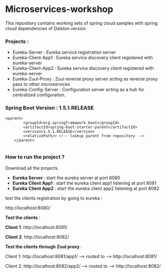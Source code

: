 # Microservices-workshop
This repository contains working sets of spring cloud samples with spring cloud dependencies of Dalston version

### Projects :

* Eureka-Server : Eureka service registration server 
* Eureka-Client-App1 : Eureka service discovery client registered with eureka-server
* Eureka-Client-App2 : Eureka service discovery client registered with eureka-server
* Eureka-Zuul-Proxy : Zuul reverse proxy server acting as reverse proxy pass to other microservices
* Eureka-Config-Server : Configuration server acting as a hub for centralized configuration.




### Spring Boot Version : 1.5.1.RELEASE

```
<parent>
		<groupId>org.springframework.boot</groupId>
		<artifactId>spring-boot-starter-parent</artifactId>
		<version>1.5.1.RELEASE</version>
		<relativePath/> <!-- lookup parent from repository -->
	</parent>
  
  ```

### How to run the project ? 

Download all the projects. 

* <b>Eureka Server </b> : start the eureka server at port 8080
* <b> Eureka Client App1 </b> : start the eureka client app1 listening at port 8081
* <b> Eureka Client App2 </b> : start the eureka client app2 listening at port 8082

test the clients registration by going to eureka :
 
 http://localhost:8080/ 
 
  <b>Test the clients </b> : 
 
 <b>Client 1</b>: http://localhost:8081/ 
 
 <b>Client 2</b>: http://localhost:8082/ 
 
  <b>Test the clients through Zuul proxy </b>: 
 
 Client 1: http://localhost:8081/app1/ --> routed to --> http://localhost:8081/
 
 Client 2: http://localhost:8082/app2/ --> routed to -->  http://localhost:8082/ 
 
 
